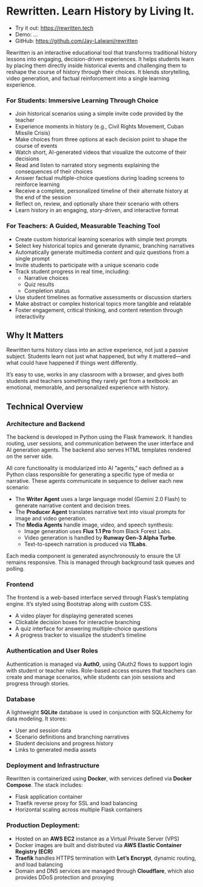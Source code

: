 # Rewritten. Learn History by Living It.

- Try it out: https://rewritten.tech
- Demo: ...
- GitHub: https://github.com/Jay-Lalwani/rewritten

Rewritten is an interactive educational tool that transforms traditional history lessons into engaging, decision-driven experiences. It helps students learn by placing them directly inside historical events and challenging them to reshape the course of history through their choices. It blends storytelling, video generation, and factual reinforcement into a single learning experience.

### For Students: Immersive Learning Through Choice

- Join historical scenarios using a simple invite code provided by the teacher
- Experience moments in history (e.g., Civil Rights Movement, Cuban Missile Crisis)
- Make choices from three options at each decision point to shape the course of events
- Watch short, AI-generated videos that visualize the outcome of their decisions
- Read and listen to narrated story segments explaining the consequences of their choices
- Answer factual multiple-choice questions during loading screens to reinforce learning
- Receive a complete, personalized timeline of their alternate history at the end of the session
- Reflect on, review, and optionally share their scenario with others
- Learn history in an engaging, story-driven, and interactive format

### For Teachers: A Guided, Measurable Teaching Tool

- Create custom historical learning scenarios with simple text prompts
- Select key historical topics and generate dynamic, branching narratives
- Automatically generate multimedia content and quiz questions from a single prompt
- Invite students to participate with a unique scenario code
- Track student progress in real time, including:
  - Narrative choices
  - Quiz results
  - Completion status
- Use student timelines as formative assessments or discussion starters
- Make abstract or complex historical topics more tangible and relatable
- Foster engagement, critical thinking, and content retention through interactivity

## Why It Matters

Rewritten turns history class into an active experience, not just a passive subject. Students learn not just what happened, but why it mattered—and what could have happened if things went differently.

It’s easy to use, works in any classroom with a browser, and gives both students and teachers something they rarely get from a textbook: an emotional, memorable, and personalized experience with history.

## Technical Overview

### Architecture and Backend

The backend is developed in Python using the Flask framework. It handles routing, user sessions, and communication between the user interface and AI generation agents. The backend also serves HTML templates rendered on the server side.

All core functionality is modularized into AI “agents,” each defined as a Python class responsible for generating a specific type of media or narrative. These agents communicate in sequence to deliver each new scenario:

- The **Writer Agent** uses a large language model (Gemini 2.0 Flash) to generate narrative content and decision trees.
- The **Producer Agent** translates narrative text into visual prompts for image and video generation.
- The **Media Agents** handle image, video, and speech synthesis:
  - Image generation uses **Flux 1.1 Pro** from Black Forest Labs.
  - Video generation is handled by **Runway Gen-3 Alpha Turbo**.
  - Text-to-speech narration is produced via **11Labs**.

Each media component is generated asynchronously to ensure the UI remains responsive. This is managed through background task queues and polling.

### Frontend

The frontend is a web-based interface served through Flask’s templating engine. It’s styled using Bootstrap along with custom CSS.

- A video player for displaying generated scenes
- Clickable decision boxes for interactive branching
- A quiz interface for answering multiple-choice questions
- A progress tracker to visualize the student’s timeline

### Authentication and User Roles

Authentication is managed via **Auth0**, using OAuth2 flows to support login with student or teacher roles. Role-based access ensures that teachers can create and manage scenarios, while students can join sessions and progress through stories.

### Database

A lightweight **SQLite** database is used in conjunction with SQLAlchemy for data modeling. It stores:
- User and session data
- Scenario definitions and branching narratives
- Student decisions and progress history
- Links to generated media assets

### Deployment and Infrastructure

Rewritten is containerized using **Docker**, with services defined via **Docker Compose**. The stack includes:
- Flask application container
- Traefik reverse proxy for SSL and load balancing
- Horizontal scaling across multiple Flask containers

### Production Deployment:

- Hosted on an **AWS EC2** instance as a Virtual Private Server (VPS)
- Docker images are built and distributed via **AWS Elastic Container Registry (ECR)**
- **Traefik** handles HTTPS termination with **Let’s Encrypt**, dynamic routing, and load balancing
- Domain and DNS services are managed through **Cloudflare**, which also provides DDoS protection and proxying
